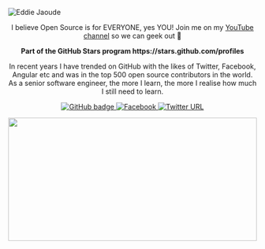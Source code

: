 
![Eddie Jaoude](https://i.postimg.cc/VsZ9K3sH/Pics-Art-08-15-01-16-01.jpg)

<p align="center">I believe Open Source is for EVERYONE, yes YOU! Join me on my <a href="http://youtube.com/eddiejaoude?sub_confirmation=1">YouTube channel</a> so we can geek out 🎥</p>

<p align="center"><b>Part of the GitHub Stars program https://stars.github.com/profiles</b></p>

<p align="center">In recent years I have trended on GitHub with the likes of Twitter, Facebook, Angular etc and was in the top 500 open source contributors in the world. As a senior software engineer, the more I learn, the more I realise how much I still need to learn.</p>
</p>

<p align="center">
  <a href="https://github.com/SujonHossain1?tab=followers">
    <img src="https://img.shields.io/github/followers/SujonHossain1?label=Followers&logo=GitHub&style=for-the-badge" alt="GitHub badge" />
  </a>
  <a href="https://www.facebook.com/SujonHossainBD" target="_blank">
   <img alt="Facebook" src="https://img.shields.io/twitter/url?label=Facebook&logo=facebook&style=for-the-badge&url=https%3A%2F%2Fwww.facebook.com%2FSujonHossainBD">
  </a>
  <a href="https://www.linkedin.com/in/sujonhossain/" target="_blank">
    <img alt="Twitter URL" src="https://img.shields.io/twitter/url?color=white&label=LInkedin&logo=linkedin&logoColor=blue&style=for-the-badge&url=https%3A%2F%2Flinkedin.com">
  </a>
</p>


<small align="center"><img width="100%" height="250px"  src="https://github-readme-stats.vercel.app/api?username=SujonHossain1&show_icons=true&text_size=16px" /></small>


